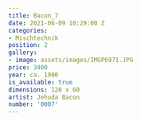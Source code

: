 ```yaml
---
title: Bacon_7
date: 2021-06-09 10:29:00 Z
categories:
- Mischtechnik
position: 2
gallery:
- image: assets/images/IMGP6971.JPG
price: 3400
year: ca. 1900
is_available: true
dimensions: 120 x 60
artist: Jehuda Bacon
number: '0007'
---
```


